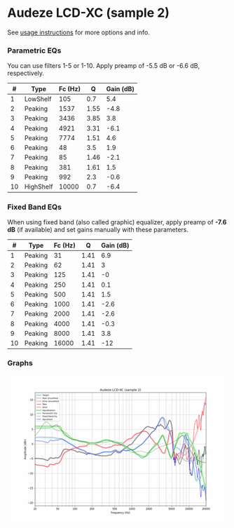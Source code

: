 # Audeze LCD-XC (sample 2)
See [usage instructions](https://github.com/jaakkopasanen/AutoEq#usage) for more options and info.

### Parametric EQs
You can use filters 1-5 or 1-10. Apply preamp of -5.5 dB or -6.6 dB, respectively.

|   # | Type      |   Fc (Hz) |    Q |   Gain (dB) |
|-----|-----------|-----------|------|-------------|
|   1 | LowShelf  |       105 | 0.7  |         5.4 |
|   2 | Peaking   |      1537 | 1.55 |        -4.8 |
|   3 | Peaking   |      3436 | 3.85 |         3.8 |
|   4 | Peaking   |      4921 | 3.31 |        -6.1 |
|   5 | Peaking   |      7774 | 1.51 |         4.6 |
|   6 | Peaking   |        48 | 3.5  |         1.9 |
|   7 | Peaking   |        85 | 1.46 |        -2.1 |
|   8 | Peaking   |       381 | 1.61 |         1.5 |
|   9 | Peaking   |       992 | 2.3  |        -0.6 |
|  10 | HighShelf |     10000 | 0.7  |        -6.4 |

### Fixed Band EQs
When using fixed band (also called graphic) equalizer, apply preamp of **-7.6 dB** (if available) and set gains manually with these parameters.

|   # | Type    |   Fc (Hz) |    Q |   Gain (dB) |
|-----|---------|-----------|------|-------------|
|   1 | Peaking |        31 | 1.41 |         6.9 |
|   2 | Peaking |        62 | 1.41 |         3   |
|   3 | Peaking |       125 | 1.41 |        -0   |
|   4 | Peaking |       250 | 1.41 |         0.1 |
|   5 | Peaking |       500 | 1.41 |         1.5 |
|   6 | Peaking |      1000 | 1.41 |        -2.6 |
|   7 | Peaking |      2000 | 1.41 |        -2.6 |
|   8 | Peaking |      4000 | 1.41 |        -0.3 |
|   9 | Peaking |      8000 | 1.41 |         3.8 |
|  10 | Peaking |     16000 | 1.41 |       -12   |

### Graphs
![](./Audeze%20LCD-XC%20(sample%202).png)
